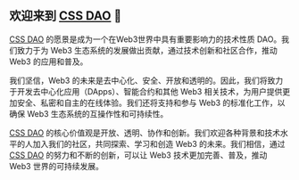 ## 欢迎来到 [CSS DAO](https://css.show) 👋

[CSS DAO](https://css.show) 的愿景是成为一个在Web3世界中具有重要影响力的技术性质 DAO。我们致力于为 Web3 生态系统的发展做出贡献，通过技术创新和社区合作，推动 Web3 的应用和普及。

我们坚信，Web3 的未来是去中心化、安全、开放和透明的。因此，我们将致力于开发去中心化应用（DApps）、智能合约和其他 Web3 相关技术，为用户提供更加安全、私密和自主的在线体验。我们还将支持和参与 Web3 的标准化工作，以确保 Web3 生态系统的互操作性和可持续性。

[CSS DAO](https://css.show) 的核心价值观是开放、透明、协作和创新。我们欢迎各种背景和技术水平的人加入我们的社区，共同探索、学习和创造 Web3 的未来。我们相信，通过 [CSS DAO](https://css.show) 的努力和不断的创新，可以让 Web3 技术更加完善、普及，推动 Web3 世界的可持续发展。
